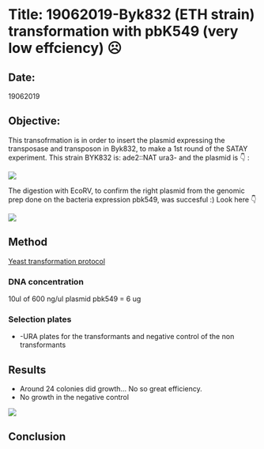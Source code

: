 
# Title: 19062019-Byk832 (ETH strain) transformation with pbK549 (very low effciency) ☹️

## Date:
19062019

## Objective:
This transofrmation is in order to insert the plasmid expressing the transposase and transposon in Byk832, to make a 1st round of the SATAY experiment. This strain BYK832 is: ade2::NAT ura3-
and the plasmid is 👇 :

![](../Images/pBK549Map_new.png)

The digestion with EcoRV, to confirm the right plasmid from the genomic prep done on the bacteria expression pbk549, was succesful :) Look here 👇

![](../Images/digestion_ECORV_pbK549_17062019.png)

## Method
[Yeast transformation protocol](C:\Users\linigodelacruz\Documents\PhD_2018\Documentation\SATAY\URA_transformation_in_the_ADE_locus_032019\Protocol_PCR.pdf)

### DNA concentration
10ul of 600 ng/ul plasmid pbk549 = 6 ug

### Selection plates
- -URA plates  for the transformants and negative control of the non transformants

## Results

- Around 24 colonies did growth... No so great efficiency.
- No growth in the negative control


![](../Images/-ura_selction_plates_ByK832_and_pbk549.jpg)
## Conclusion
